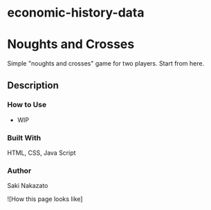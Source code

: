 # economic-history-data

# Noughts and Crosses
Simple "noughts and crosses" game for two players.
Start from here.

## Description
### How to Use
- WIP

### Built With
HTML, CSS, Java Script

### Author
Saki Nakazato

![How this page looks like]
